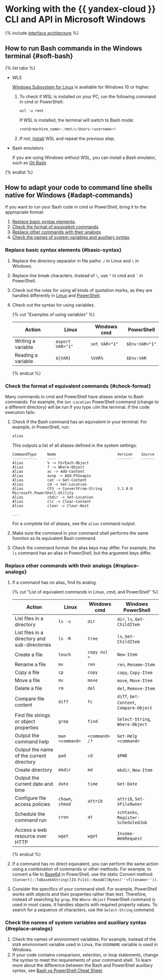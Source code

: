 # Working with the {{ yandex-cloud }} CLI and API in Microsoft Windows

{% include [interface architecture](../../_includes/overview/console-syntax.md) %}

## How to run Bash commands in the Windows terminal {#soft-bash}

{% list tabs %}

- WLS

   [Windows Subsystem for Linux](https://en.wikipedia.org/wiki/Windows_Subsystem_for_Linux) is available for Windows 10 or higher.

   1. To check if WSL is installed on your PC, run the following command in cmd or PowerShell:

      ```powershell
      wsl -u root
      ```

      If WSL is installed, the terminal will switch to Bash mode:

      ```powershell
      root@<machine_name>:/mnt/c/Users/<username>#
      ```

   1. If not, [install](https://learn.microsoft.com/en-us/windows/wsl/install) WSL and repeat the previous step.

- Bash emulators

   If you are using Windows without WSL, you can install a Bash emulator, such as [Git Bash](https://gitforwindows.org/).

{% endlist %}

## How to adapt your code to command line shells native for Windows {#adapt-commands}

If you want to run your Bash code in cmd or PowerShell, bring it to the appropriate format:

1. [Replace basic syntax elements](#basic-syntax).
1. [Check the format of equivalent commands](#basic-syntax).
1. [Replace other commands with their analogs](#replace-analogs).
1. [Check the names of system variables and auxiliary syntax](#replace-analogs).

### Replace basic syntax elements {#basic-syntax}

1. Replace the directory separator in file paths: `/` in Linux and `\` in Windows.
1. Replace line break characters. Instead of `\`, use `^` in cmd and `` ` `` in PowerShell.
1. Check out the rules for using all kinds of quotation marks, as they are handled differently in [Linux](http://mywiki.wooledge.org/Quotes) and [PowerShell](https://learn.microsoft.com/en-us/powershell/module/microsoft.powershell.core/about/about_quoting_rules?view=powershell-7).
1. Check out the syntax for using variables.

   {% cut "Examples of using variables" %}

   | Action | Linux | Windows cmd | PowerShell |
   |-------|-------|-------|--------|
   | Writing a variable | `export VAR="1"` | `set VAR="1"` | `$Env:VAR="1"` |
   | Reading a variable | `${VAR}` | `%VAR%` | `$Env:VAR` |

   {% endcut %}

### Check the format of equivalent commands {#check-format}

Many commands in cmd and PowerShell have aliases similar to Bash commands. For example, the `Set-Location` PowerShell command (change to a different directory) will be run if you type `cd`in the terminal.
If the code execution fails:

1. Check if the Bash command has an equivalent in your terminal. For example, in PowerShell, run:

   ```powershell
   alias
   ```

   This outputs a list of all aliases defined in the system settings:

   ```text
   CommandType     Name                            Version    Source
   -----------     ----                            -------    ------
   Alias           % -> ForEach-Object
   Alias           ? -> Where-Object
   Alias           ac -> Add-Content
   Alias           asnp -> Add-PSSnapin
   Alias           cat -> Get-Content
   Alias           cd -> Set-Location
   Alias           CFS -> ConvertFrom-String       3.1.0.0    Microsoft.PowerShell.Utility
   Alias           chdir -> Set-Location
   Alias           clc -> Clear-Content
   Alias           clear -> Clear-Host

   ...

   ```

   For a complete list of aliases, see the `alias` command output.

1. Make sure the command in your command shell performs the same function as its equivalent Bash command.
1. Check the command format: the alias keys may differ. For example, the `ls` command has an alias in PowerShell, but the argument keys differ.

### Replace other commands with their analogs {#replace-analogs}

1. If a command has no alias, find its analog.

   {% cut "List of equivalent commands in Linux, cmd, and PowerShell" %}

   | Action | Linux | Windows cmd | Windows PowerShell |
   |-------|------|------|-------|
   | List files in a directory | `ls -s` | `dir` | `dir`, `ls`, `Get-ChildItem` |
   | List files in a directory and sub-directories | `ls -R` | `tree` | `ls`, `Get-ChildItem` |
   | Create a file | `touch` | `copy nul > ` | `New-Item` |
   | Rename a file | `mv` | `ren` | `ren`, `Rename-Item` |
   | Copy a file | `cp` | `copy` | `copy`, `Copy-Item` |
   | Move a file | `mv` | `move` | `move`, `Move-Item` |
   | Delete a file | `rm` | `del` | `del`, `Remove-Item` |
   | Compare file content | `diff` | `fc` | `diff`, `Get-Content`, `Compare-Object` |
   | Find file strings or object properties | `grep` | `find` | `Select-String`, `Where-Object` |
   | Output the command help | `man <command>` | `<command> /?` | `Get-Help <command>` |
   | Output the name of the current directory | `pwd` | `cd` | `$PWD` |
   | Create directory | `mkdir` | `md` | `mkdir`, `New-Item` |
   | Output the current date and time | `date` | `time` | `Get-Date` |
   | Configure file access policies | `chown`, `chmod` | `attrib` | `attrib`, `Set-XFileOwner` |
   | Schedule the command run | `cron` | `at` | `schtasks`, `Register-ScheduledJob` |
   | Access a web resource over HTTP | `wget` | `wget` | `Invoke-WebRequest` |

   {% endcut %}

1. If a command has no direct equivalent, you can perform the same action using a combination of commands or other methods. For example, to convert a file to [Base64](https://en.wikipedia.org/wiki/Base64) in PowerShell, use the static Convert method: `[Convert]::ToBase64String([IO.File]::ReadAllBytes(''<filename>''))`.

1. Consider the specifics of your command shell. For example, PowerShell works with objects and their properties rather than text. Therefore, instead of searching by `grep`, the `Where-Object` PowerShell command is used in most cases. It handles objects with required property values. To search for a sequence of characters, use the `Select-String` command.

### Check the names of system variables and auxiliary syntax {#replace-analogs}

1. Check the names of environment variables. For example, instead of the `USER` environment variable used in Linux, the `USERNAME` variable is used in Windows.
1. If your code contains comparison, selection, or loop statements, change the syntax to meet the requirements of your command shell. To learn more about the difference between the Bash and PowerShell auxiliary syntax, see [Bash vs PowerShell Cheat Sheet](https://blog.ironmansoftware.com/daily-powershell/bash-powershell-cheatsheet).

